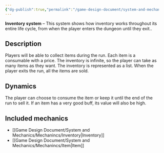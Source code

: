 ```yaml
---
{"dg-publish":true,"permalink":"/game-design-document/system-and-mechanics/systems/inventory-system/"}
---
```


**Inventory system** – This system shows how inventory works throughout its entire life cycle, from when the player enters the dungeon until they exit..

## Description
Players will be able to collect items during the run. Each item is a consumable with a price. 
The inventory is infinite, so the player can take as many items as they want.
The inventory is represented as a list.
When the player exits the run, all the items are sold.
## Dynamics
The player can choose to consume the item or keep it until the end of the run to sell it. If an item has a very good buff, its value will also be high.

## Included mechanics
- [[Game Design Document/System and Mechanics/Mechanincs/Inventory\|Inventory]]
- [[Game Design Document/System and Mechanics/Mechanincs/Item\|Item]]
